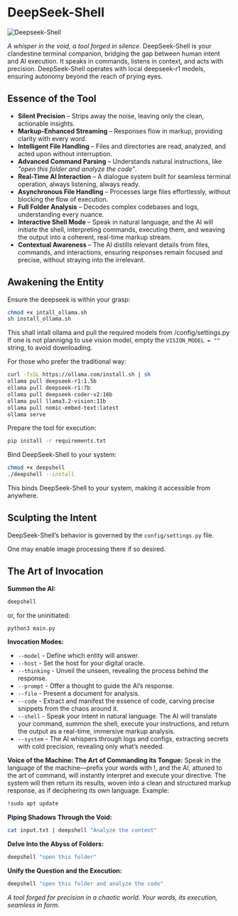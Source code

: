 # DeepSeek-Shell

![Deepseek-Shell](https://github.com/catoni0/deepseek_shell/blob/main/LOGO.png)

_A whisper in the void, a tool forged in silence._ DeepSeek-Shell is your clandestine terminal companion, bridging the gap between human intent and AI execution. It speaks in commands, listens in context, and acts with precision. DeepSeek-Shell operates with local deepseek-r1 models, ensuring autonomy beyond the reach of prying eyes.

## Essence of the Tool

- **Silent Precision** – Strips away the noise, leaving only the clean, actionable insights.
- **Markup-Enhanced Streaming** – Responses flow in markup, providing clarity with every word.
- **Intelligent File Handling** – Files and directories are read, analyzed, and acted upon without interruption.
- **Advanced Command Parsing** – Understands natural instructions, like _"open this folder and analyze the code"_.
- **Real-Time AI Interaction** – A dialogue system built for seamless terminal operation, always listening, always ready.
- **Asynchronous File Handling** – Processes large files effortlessly, without blocking the flow of execution.
- **Full Folder Analysis** – Decodes complex codebases and logs, understanding every nuance.
- **Interactive Shell Mode** – Speak in natural language, and the AI will initiate the shell, interpreting commands, executing them, and weaving the output into a coherent, real-time markup stream.
- **Contextual Awareness** – The AI distills relevant details from files, commands, and interactions, ensuring responses remain focused and precise, without straying into the irrelevant.

## Awakening the Entity

Ensure the deepseek is within your grasp:

```sh
chmod +x intall_ollama.sh
sh install_ollama.sh
```
This shall intall ollama and pull the required models from /config/settings.py
If one is not plannigng to use vision model, empty the `VISION_MODEL = ""` string, to avoid downloading.

For those who prefer the traditional way:

```sh
curl -fsSL https://ollama.com/install.sh | sh
ollama pull deepseek-r1:1.5b
ollama pull deepseek-r1:7b
ollama pull deepseek-coder-v2:16b
ollama pull llama3.2-vision:11b
ollama pull nomic-embed-text:latest
ollama serve 
```

Prepare the tool for execution:

```sh
pip install -r requirements.txt
```

Bind DeepSeek-Shell to your system:

```sh
chmod +x deepshell
./deepshell --install
```

This binds DeepSeek-Shell to your system, making it accessible from anywhere.

## Sculpting the Intent

DeepSeek-Shell’s behavior is governed by the `config/settings.py` file.

One may enable image processing there if so desired.

## The Art of Invocation

**Summon the AI:**

```sh
deepshell
```

or, for the uninitiated:

```sh
python3 main.py
```

**Invocation Modes:**

- `--model` - Define which entity will answer.
- `--host` - Set the host for your digital oracle.
- `--thinking` - Unveil the unseen, revealing the process behind the response.
- `--prompt` - Offer a thought to guide the AI’s response.
- `--file` - Present a document for analysis.
- `--code` - Extract and manifest the essence of code, carving precise snippets from the chaos around it.
- `--shell` - Speak your intent in natural language. The AI will translate your command, summon the shell, execute your instructions, and return the output as a real-time, immersive markup analysis.
- `--system` - The AI whispers through logs and configs, extracting secrets with cold precision, revealing only what’s needed.

**Voice of the Machine: The Art of Commanding its Tongue:**
Speak in the language of the machine—prefix your words with !, and the AI, attuned to the art of command, will instantly interpret and execute your directive. The system will then return its results, woven into a clean and structured markup response, as if deciphering its own language.
Example:

```sh
!sudo apt update
```

**Piping Shadows Through the Void:**

```sh
cat input.txt | deepshell "Analyze the content"
```

**Delve Into the Abyss of Folders:**

```sh
deepshell "open this folder"
```

**Unify the Question and the Execution:**

```sh
deepshell "open this folder and analyze the code"
```

_A tool forged for precision in a chaotic world. Your words, its execution, seamless in form._

